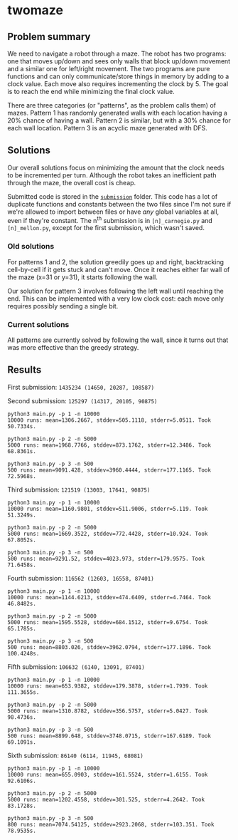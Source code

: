 # twomaze

## Problem summary
We need to navigate a robot through a maze.
The robot has two programs: one that moves up/down and sees only walls that block up/down movement and a similar one for left/right movement.
The two programs are pure functions and can only communicate/store things in memory by adding to a clock value.
Each move also requires incrementing the clock by 5.
The goal is to reach the end while minimizing the final clock value.

There are three categories (or "patterns", as the problem calls them) of mazes.
Pattern 1 has randomly generated walls with each location having a 20% chance of having a wall.
Pattern 2 is similar, but with a 30% chance for each wall location.
Pattern 3 is an acyclic maze generated with DFS.

## Solutions
Our overall solutions focus on minimizing the amount that the clock needs to be incremented per turn.
Although the robot takes an inefficient path through the maze, the overall cost is cheap.

Submitted code is stored in the [`submission`](/twomaze/submission) folder.
This code has a lot of duplicate functions and constants between the two files since I'm not sure if we're allowed to import between files or have *any* global variables at all, even if they're constant.
The n<sup>th</sup> submission is in `[n]_carnegie.py` and `[n]_mellon.py`, except for the first submission, which wasn't saved.


### Old solutions
For patterns 1 and 2, the solution greedily goes up and right, backtracking cell-by-cell if it gets stuck and can't move.
Once it reaches either far wall of the maze (x=31 or y=31), it starts following the wall.

Our solution for pattern 3 involves following the left wall until reaching the end.
This can be implemented with a very low clock cost: each move only requires possibly sending a single bit.

### Current solutions
All patterns are currently solved by following the wall, since it turns out that was more effective than the greedy strategy.

## Results
First submission: `1435234 (14650, 20287, 108587)`

Second submission: `125297 (14317, 20105, 90875)`
```
python3 main.py -p 1 -n 10000
10000 runs: mean=1306.2667, stddev=505.1118, stderr=5.0511. Took 50.7334s.

python3 main.py -p 2 -n 5000
5000 runs: mean=1968.7766, stddev=873.1762, stderr=12.3486. Took 68.8361s.

python3 main.py -p 3 -n 500
500 runs: mean=9091.428, stddev=3960.4444, stderr=177.1165. Took 72.5968s.
```

Third submission: `121519 (13003, 17641, 90875)`
```
python3 main.py -p 1 -n 10000
10000 runs: mean=1160.9801, stddev=511.9006, stderr=5.119. Took 51.3249s.

python3 main.py -p 2 -n 5000
5000 runs: mean=1669.3522, stddev=772.4428, stderr=10.924. Took 67.8052s.

python3 main.py -p 3 -n 500
500 runs: mean=9291.52, stddev=4023.973, stderr=179.9575. Took 71.6458s.
```

Fourth submission: `116562 (12603, 16558, 87401)`
```
python3 main.py -p 1 -n 10000
10000 runs: mean=1144.6213, stddev=474.6409, stderr=4.7464. Took 46.8482s.

python3 main.py -p 2 -n 5000
5000 runs: mean=1595.5528, stddev=684.1512, stderr=9.6754. Took 65.1785s.

python3 main.py -p 3 -n 500
500 runs: mean=8803.026, stddev=3962.0794, stderr=177.1896. Took 100.4248s.
```

Fifth submission: `106632 (6140, 13091, 87401)`
```
python3 main.py -p 1 -n 10000
10000 runs: mean=653.9382, stddev=179.3878, stderr=1.7939. Took 111.3655s.

python3 main.py -p 2 -n 5000
5000 runs: mean=1310.8782, stddev=356.5757, stderr=5.0427. Took 98.4736s.

python3 main.py -p 3 -n 500
500 runs: mean=8899.648, stddev=3748.0715, stderr=167.6189. Took 69.1091s.
```

Sixth submission: `86140 (6114, 11945, 68081)`
```
python3 main.py -p 1 -n 10000
10000 runs: mean=655.0903, stddev=161.5524, stderr=1.6155. Took 92.6106s.

python3 main.py -p 2 -n 5000
5000 runs: mean=1202.4558, stddev=301.525, stderr=4.2642. Took 83.1728s.

python3 main.py -p 3 -n 500
800 runs: mean=7074.54125, stddev=2923.2068, stderr=103.351. Took 78.9535s.
```
